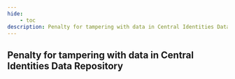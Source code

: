```yaml
---
hide:
    - toc
description: Penalty for tampering with data in Central Identities Data Repository
---
```


## Penalty for tampering with data in Central Identities Data Repository
